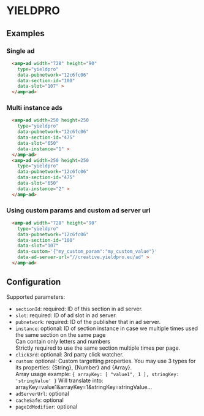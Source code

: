 <!---
Copyright 2015 The AMP HTML Authors. All Rights Reserved.

Licensed under the Apache License, Version 2.0 (the "License");
you may not use this file except in compliance with the License.
You may obtain a copy of the License at

      http://www.apache.org/licenses/LICENSE-2.0

Unless required by applicable law or agreed to in writing, software
distributed under the License is distributed on an "AS-IS" BASIS,
WITHOUT WARRANTIES OR CONDITIONS OF ANY KIND, either express or implied.
See the License for the specific language governing permissions and
limitations under the License.
-->

# YIELDPRO

## Examples

### Single ad

```html
  <amp-ad width="728" height="90"
    type="yieldpro" 
    data-pubnetwork="12c6fc06"
    data-section-id="100"
    data-slot="107" >
  </amp-ad>
```

### Multi instance ads

```html
  <amp-ad width=250 height=250
    type="yieldpro"
    data-pubnetwork="12c6fc06"
    data-section-id="475"
    data-slot="650"
    data-instance="1" >
  </amp-ad>
  <amp-ad width=250 height=250
    type="yieldpro"
    data-pubnetwork="12c6fc06"
    data-section-id="475"
    data-slot="650"
    data-instance="2" >
  </amp-ad>
```

### Using custom params and custom ad server url

```html
  <amp-ad width="728" height="90"
    type="yieldpro" 
    data-pubnetwork="12c6fc06"
    data-section-id="100"
    data-slot="107"
    data-custom='{"my_custom_param":"my_custom_value"}'
    data-ad-server-url="//creative.yieldpro.eu/ad" >
  </amp-ad>
```

## Configuration

Supported parameters:

- `sectionId`: required: ID of this section in ad server.
- `slot`: required: ID of ad slot in ad server.
- `pubnetwork`: required: ID of the publisher that in ad server.
- `instance`: optional: ID of section instance in case we multiple times used the same section on the same page<br/>
                      Can contain only letters and numbers<br/>
                      Strictly required to use the same section multiple times per page.
- `click3rd`: optional: 3rd party click watcher. 
- `custom`: optional: Custom targetting properties. You may use 3 types for its properties: {String}, {Number} and {Array}.<br/>
                    Array usage example:
                    ```
                    {
                        arrayKey: [ "value1", 1 ],
                        stringKey: 'stringValue'
                    }
                    ```
                    Will translate into: arrayKey=value1&arrayKey=1&stringKey=stringValue...
- `adServerUrl`: optional 
- `cacheSafe`: optional
- `pageIdModifier`: optional
